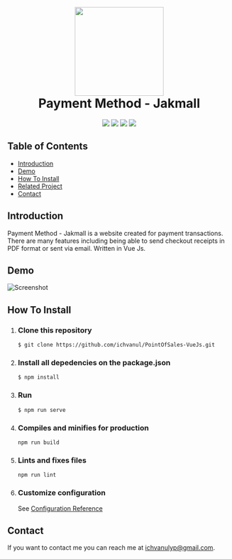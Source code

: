 <h1 align="center">
  <br>
  <img src="https://github.com/ichvanul/PointOfSales-VueJs/blob/master/src/assets/img/food-and-restaurant.png" width="200">
  <br>
  Payment Method - Jakmall
  <br>
</h1>

<p align="center">
  <img src="https://img.shields.io/badge/Vue.js-v2.6.10-green">
  <img src="https://img.shields.io/badge/Vee--Validate-v3.3.7-brightgreen">
  <img src="https://img.shields.io/badge/Vue--Numerals-v3.0.8-red">
  <img src="https://img.shields.io/badge/Stylus-v0.54.8-orange">
</p>

## Table of Contents

- [Introduction](#introduction)
- [Demo](#demo)
- [How To Install](#how-to-install)
- [Related Project](#related-project)
- [Contact](#contact)

## Introduction

Payment Method - Jakmall is a website created for payment transactions. There are many features including being able to send checkout receipts in PDF format or sent via email. Written in Vue Js.

## Demo

![Screenshot](https://github.com/ichvanul/PointOfSales-VueJs/blob/master/src/assets/POS.jpg)

## How To Install

1. ### Clone this repository
   ```
   $ git clone https://github.com/ichvanul/PointOfSales-VueJs.git
   ```
2. ### Install all depedencies on the package.json
   ```
   $ npm install
   ```
3. ### Run
   ```
   $ npm run serve
   ```
4. ### Compiles and minifies for production
   ```
   npm run build
   ```
5. ### Lints and fixes files
   ```
   npm run lint
   ```
6. ### Customize configuration
   See [Configuration Reference](https://cli.vuejs.org/config/)   

## Contact

If you want to contact me you can reach me at <ichvanulyp@gmail.com>.
